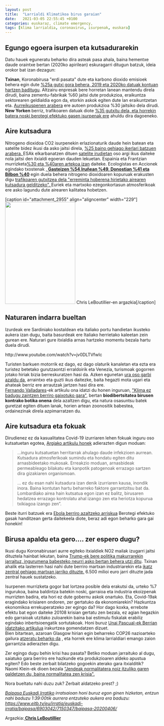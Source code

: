 ```yaml
---
layout: post
title:  "Larrialdi Klimatikoa birus garaian"
date:   2021-03-05 22:55:45 +0100
categories: euskaraz, climate emergency,
tags: [klima larrialdia, coronavirus, isurpenak, euskara]
---
```



<h2 id="egungo-egoera-isurpen-eta-kutsadurarekin">Egungo egoera isurpen eta kutsadurarekin</h2>
<p>Datu hauek eguneratu beharko dira asteak pasa ahala, baina hementxe daude oraintxe bertan (2020ko apirilean) eskuragarri ditugun batzuk, ideia orokor bat izan dezagun:</p>
<p><strong>Txinan</strong>, Koronabirusa "erdi pasata" dute eta karbono dioxido emisioek behera egin dute <a href="https://www.carbonbrief.org/analysis-coronavirus-has-temporarily-reduced-chinas-co2-emissions-by-a-quarter" target="_blank" rel="noopener">%25a gutxi gora behera, 2019 eta 2020ko datuak kontuan hartzen baditugu</a>. Altzairu enpresak bere horretan lanean mantendu direla dirudi, baina zementu-fabrikak %60 jaitsi dute produkzioa, eraikuntza sektorearen geldialdia egon da, etorkin askok egiten dute lan eraikuntzetan eta. <a href="https://www.bloomberg.com/news/articles/2020-02-04/historic-plunge-in-china-car-sales-seen-accelerating-on-virus" target="_blank" rel="noopener">Aurreikuspenen arabera</a> ere autoen produkzioa %30 jaitsiko dela dirudi.<br>
<strong>New Yorken</strong> berriz, trafikoaren datuak diote <a href="https://www.bbc.com/news/science-environment-51944780" target="_blank" rel="noopener">%35 gutxitu dela, eta horrekin batera noski berotegi efektuko gasen isurpenak ere</a> ahuldu dira dagoeneko.</p>
<h2 id="aire-kutsadura">Aire kutsadura</h2>
<p>Nitrogeno dioxidoa CO2 isurpenekin erlazionaturik daude hein batean eta satelite bidez ikusi da asko jaitsi direla, <a href="https://www.carbonbrief.org/analysis-coronavirus-has-temporarily-reduced-chinas-co2-emissions-by-a-quarter" target="_blank" rel="noopener">%25 baino gehiago ikerlari batzuen arabera. </a>ESAk elkarbanatzen dituen <a href="https://www.esa.int/Applications/Observing_the_Earth/Copernicus/Sentinel-5P/Coronavirus_lockdown_leading_to_drop_in_pollution_across_Europe" target="_blank" rel="noopener">satelite irudietan</a> oso argi ikus daiteke nola jaitsi den itxialdi egoeran dauden lekuetan. Espainia eta Frantzian murrizketa<a href="https://elpais.com/ciencia/2020-03-27/la-pandemia-provoca-la-mayor-caida-de-contaminacion-observada-en-europa.html" target="_blank" rel="noopener">%30 eta %40aren artekoa izan</a> daiteke. Ecologistas en Accionek egindako txostenak <a href="https://www.ecologistasenaccion.org/wp-content/uploads/2020/04/informe-calidad-aire-covid-19.pdf" target="_blank" rel="noopener">, <strong>Gasteizen %54</strong>,<strong>Iruñean %49, Donostian %41 eta Bilbon %40</strong></a> egin duela behera nitrogeno dioxidoaren kopuruak erakusten digu <a href="https://www.argia.eus/albistea/pandemiaren-ostean-klimarekin-zer-egingo-dugu-munduko-kutsatzaile-nagusienak" target="_blank" rel="noopener">trafikoaren gutxitzea dela "erreminta hoberena hirietako airearen kutsadura gelditzeko".&nbsp;</a>Euriek eta martxoko ezegonkortasun atmosferikoak ere asko lagundu dute airearen kalitatea hobetzen.</p>
<p>[caption id="attachment_2955" align="aligncenter" width="229"]<img class="wp-image-2955" src="https://izaroblog.files.wordpress.com/2020/04/industria.jpeg?w=206" alt="" width="229" height="333"> Chris LeBoutillier-en argazkia[/caption]</p>
<h2 id="naturaren-indarra">Naturaren indarra bueltan</h2>
<p>Izurdeak ere Sardiniako kostaldean eta italiako portu handietan ikusteko aukera izan dugu, baita basurdeak ere Italiako herrietako kaleetan zein gurean ere. Naturari gure itxialdia arnas hartzeko momentu bezala hartu duela dirudi.</p>
<p>http://www.youtube.com/watch?v=jv0DLTVfwIc</p>
<p>Turisten barkuen motorrik ez dago, ez dago olaturik kanaletan eta ezta era turistez betetako gurutzaontzi erraldoirik eta Venezia, turismoak gogorren jotako hiriak bizia berreskuratzen hasi da. Azken egunetan <a href="https://www.theguardian.com/environment/2020/mar/20/nature-is-taking-back-venice-wildlife-returns-to-tourist-free-city">ura oso garbi azaldu da</a>, arraintxo eta guzti ikus daitezke, baita hegazti mota ugari eta ahateak berriz ere arrautzak jartzen hasi dira ere.<br>
<a href="https://www.valladares.info/">Fernando Valladares</a>-ek artikulu ona idatzi du honen inguruan, <a href="https://theconversation.com/si-no-sanamos-el-clima-volveremos-a-enfermar-135091">"Klima ez badugu zaintzen berriro gaixotuko gara"</a>, bertan <strong>biodibertsitatea birusen kontrako botika onena</strong> dela azaltzen digu, eta natura osasuntsu batek guretzat egiten dituen lanak, horien artean zoonositik babestea, ordainezinak direla azpimarratzen du.</p>
<h2 id="aire-kutsadura-eta-fokoak">Aire kutsadura eta fokuak</h2>
<p>Dirudienez ez da kasualitatea Covid-19 izurriaren lehen fokuak inguru oso kutsatuetan egotea, <a href="https://www.argia.eus/albistea/ez-da-kasualitatea-izurriaren-lehen-fokoak-ingurumen-oso-kutsatuetan-kokatuak-egotea">Argiako artikulu honek</a> adierazten digun moduan:</p>
<blockquote><p>...inguru kutsatuetan herritarrak ahulago daude infekzioen aurrean. Kutsadura atmosferikoak sumindu eta hondatu egiten ditu arnasbideetako mukosak. Erreakzio moduan, arnasbideak permeableago bilakatu eta kanpotik patogenoak errazago sartzen dira gizakiaren organismoan.</p>
<p>... ez du esan nahi kutsadura izan denik izurriaren kausa, inondik inora. Baina kontutan hartu beharreko faktore garrantzitsu bat da. Lombardiako airea hain kutsatua egon izan ez balitz, birusaren hedatzea errazago kontrolatu ahal izango zen eta heriotza kopurua txikiagoa izango zen”.</p></blockquote>
<p>Beste iturri batzuek era <a href="https://www.carbonbrief.org/ebola-epidemics-will-increase-with-greenhouse-gas-concentrations-study-finds">Ebola berriro azaltzeko arriskua</a> Berotegi efektuko gasak handitzean gerta daitekeela diote, beraz adi egon beharko gara gai honekin!</p>
<h2 id="eta-gero-zer-">Birusa apaldu eta gero.... zer espero dugu?</h2>
<p>Ikusi dugu Koronabirusari aurre egiteko itxialdiek NO2 mailak izugarri jaitsi dituztela hainbat lekutan, baina <a href="https://www.argia.eus/albistea/pandemiaren-ostean-klimarekin-zer-egingo-dugu-munduko-kutsatzaile-nagusienak">Trump-ek bere politika makurrarekin jarraituz, ingurumena babesteko neurri asko bertan behera utzi ditu</a>. Txinan ahalik eta lasterren hasi nahi dute berriro martxan industriarekin eta <a href="https://www.eldiario.es/ballenablanca/economia/China-relanzar-coronavirus-construir-centrales_0_1009649771.html">ikatz zentral gehiago martxan jarriko dituzte.</a> 6.500 milioi euro jarri dituzte jada zentral hauek sustatzeko.</p>
<p>Isurpenen murrizketa gogor bat lortzea posible dela erakutsi da, urteko %7 ingurukoa, baina baldintza batekin noski, garraioa eta industria ekoizpenak murrizten badira, eta hori ez dute gobernu askok onartuko. Eta, Covid-19ak eragindako krisiaren ondoren, zer gertatuko da ekonomiarekin? Hazkuntza ekonomikoa errekuperatzeko zer egingo da? Hor dago koxka, errebote efektu bat egon daiteke 20108 krisian gertatu zen bezala, ez agian hegazkin edo garraioak utzitako zuloarekin baina bai estimulu fiskalak erabiliz egindako inbertsioengatik sortutakoak. Honi buruz <a href="https://www.berria.eus/paperekoa/1876/019/001/2020-03-19/koronabirusa-klima-larrialdiarekin-dantzan.htm">Unai Pascual-ek Berrian idatzitako artikulua</a> irakurtzea gomendatzen dizuet.<br>
Bien bitartean, azaroan Glasgow hirian egin beharreko COP26 nazioarteko gailura <a href="https://www.elsaltodiario.com/cambio-climatico/comunidades-cientifica-ecologista-alertan-retraso-compromisos-climaticos-plazamiento-cop26">atzeratu beharko da</a> , eta horrek ere klima larrialdiari emango zaion garrantzia adierazten digu.</p>
<p>Zer egingo dugu behin krisi hau pasata? Betiko moduan jarraituko al dugu, saiatuko gara berriro ere hazkunde eta produkzioaren aldeko apustua egiten? Edo beste zerbait bilatzeko gogoekin aterako gara itxialditik?<br>
Naomi Klein-ek dioen bezala <a href="https://www.elsaltodiario.com/coronavirus/entrevista-naomi-klein-gente-habla-volver-normalidad-crisis-doctrina-shock">“Jendeak normalitatera noiz itzuliko garen galdetzen du, baina normalitatea zen krisia".</a></p>
<p>Nora bueltatu nahi duzu zuk? Zerbait aldatzeko prest? ;)</p>
<p><em><a href="https://www.eitb.eus/eu/irratia/euskadi-irratia/programak/baipasa/">Baipasa Euskadi Irratiko</a> irratsaioan honi buruz egon ginen hizketan, entzun nahi baduzu 1:39:00tik aurrera entzuteko aukera era baduzu:</em><br>
<em><a href="https://www.eitb.tv/eu/irratia/euskadi-irratia/baipasa/6903042/7150347/baipasa-20200406/">https://www.eitb.tv/eu/irratia/euskadi-irratia/baipasa/6903042/7150347/baipasa-20200406/</a></em></p>
<p>Argazkia:<strong><a href="https://www.pexels.com/es-es/@fastflash?utm_content=attributionCopyText&amp;utm_medium=referral&amp;utm_source=pexels"> Chris LeBoutillier</a></strong></p>
